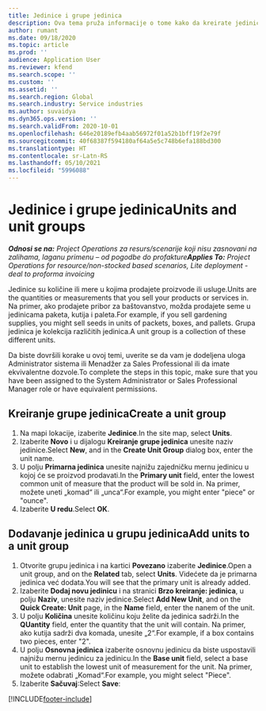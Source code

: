 ```yaml
---
title: Jedinice i grupe jedinica
description: Ova tema pruža informacije o tome kako da kreirate jedinice i grupe jedinica u usluzi Dynamics 365 Project Operations.
author: rumant
ms.date: 09/18/2020
ms.topic: article
ms.prod: ''
audience: Application User
ms.reviewer: kfend
ms.search.scope: ''
ms.custom: ''
ms.assetid: ''
ms.search.region: Global
ms.search.industry: Service industries
ms.author: suvaidya
ms.dyn365.ops.version: ''
ms.search.validFrom: 2020-10-01
ms.openlocfilehash: 646e20189efb4aab56972f01a52b1bff19f2e79f
ms.sourcegitcommit: 40f68387f594180af64a5e5c748b6efa188bd300
ms.translationtype: HT
ms.contentlocale: sr-Latn-RS
ms.lasthandoff: 05/10/2021
ms.locfileid: "5996088"
---
```

# <a name="units-and-unit-groups"></a><span data-ttu-id="8ce30-103">Jedinice i grupe jedinica</span><span class="sxs-lookup"><span data-stu-id="8ce30-103">Units and unit groups</span></span>

<span data-ttu-id="8ce30-104">_**Odnosi se na:** Project Operations za resurs/scenarije koji nisu zasnovani na zalihama, laganu primenu – od pogodbe do profakture_</span><span class="sxs-lookup"><span data-stu-id="8ce30-104">_**Applies To:** Project Operations for resource/non-stocked based scenarios, Lite deployment - deal to proforma invoicing_</span></span>

<span data-ttu-id="8ce30-105">Jedinice su količine ili mere u kojima prodajete proizvode ili usluge.</span><span class="sxs-lookup"><span data-stu-id="8ce30-105">Units are the quantities or measurements that you sell your products or services in.</span></span> <span data-ttu-id="8ce30-106">Na primer, ako prodajete pribor za baštovanstvo, možda prodajete seme u jedinicama paketa, kutija i paleta.</span><span class="sxs-lookup"><span data-stu-id="8ce30-106">For example, if you sell gardening supplies, you might sell seeds in units of packets, boxes, and pallets.</span></span> <span data-ttu-id="8ce30-107">Grupa jedinica je kolekcija različitih jedinica.</span><span class="sxs-lookup"><span data-stu-id="8ce30-107">A unit group is a collection of these different units.</span></span>

<span data-ttu-id="8ce30-108">Da biste dovršili korake u ovoj temi, uverite se da vam je dodeljena uloga Administrator sistema ili Menadžer za Sales Professional ili da imate ekvivalentne dozvole.</span><span class="sxs-lookup"><span data-stu-id="8ce30-108">To complete the steps in this topic, make sure that you have been assigned to the System Administrator or Sales Professional Manager role or have equivalent permissions.</span></span>

## <a name="create-a-unit-group"></a><span data-ttu-id="8ce30-109">Kreiranje grupe jedinica</span><span class="sxs-lookup"><span data-stu-id="8ce30-109">Create a unit group</span></span>

1. <span data-ttu-id="8ce30-110">Na mapi lokacije, izaberite **Jedinice**.</span><span class="sxs-lookup"><span data-stu-id="8ce30-110">In the site map, select **Units**.</span></span>
2. <span data-ttu-id="8ce30-111">Izaberite **Novo** i u dijalogu **Kreiranje grupe jedinica** unesite naziv jedinice.</span><span class="sxs-lookup"><span data-stu-id="8ce30-111">Select **New**, and in the **Create Unit Group** dialog box, enter the unit name.</span></span>
3. <span data-ttu-id="8ce30-112">U polju **Primarna jedinica** unesite najnižu zajedničku mernu jedinicu u kojoj će se proizvod prodavati.</span><span class="sxs-lookup"><span data-stu-id="8ce30-112">In the **Primary unit** field, enter the lowest common unit of measure that the product will be sold in.</span></span> <span data-ttu-id="8ce30-113">Na primer, možete uneti „komad“ ili „unca“.</span><span class="sxs-lookup"><span data-stu-id="8ce30-113">For example, you might enter "piece" or "ounce".</span></span>
4. <span data-ttu-id="8ce30-114">Izaberite **U redu**.</span><span class="sxs-lookup"><span data-stu-id="8ce30-114">Select **OK**.</span></span>

## <a name="add-units-to-a-unit-group"></a><span data-ttu-id="8ce30-115">Dodavanje jedinica u grupu jedinica</span><span class="sxs-lookup"><span data-stu-id="8ce30-115">Add units to a unit group</span></span>

1. <span data-ttu-id="8ce30-116">Otvorite grupu jedinica i na kartici **Povezano** izaberite **Jedinice**.</span><span class="sxs-lookup"><span data-stu-id="8ce30-116">Open a unit group, and on the **Related** tab, select **Units**.</span></span> <span data-ttu-id="8ce30-117">Videćete da je primarna jedinica već dodata.</span><span class="sxs-lookup"><span data-stu-id="8ce30-117">You will see that the primary unit is already added.</span></span>
2. <span data-ttu-id="8ce30-118">Izaberite **Dodaj novu jedinicu** i na stranici **Brzo kreiranje: jedinica**, u polju **Naziv**, unesite naziv jedinice.</span><span class="sxs-lookup"><span data-stu-id="8ce30-118">Select **Add New Unit**, and on the **Quick Create: Unit** page, in the **Name** field, enter the nanem of the unit.</span></span>
3. <span data-ttu-id="8ce30-119">U polju **Količina** unesite količinu koju želite da jedinica sadrži.</span><span class="sxs-lookup"><span data-stu-id="8ce30-119">In the **QUantity** field, enter the quantity that the unit will contain.</span></span> <span data-ttu-id="8ce30-120">Na primer, ako kutija sadrži dva komada, unesite „2“.</span><span class="sxs-lookup"><span data-stu-id="8ce30-120">For example, if a box contains two pieces, enter "2".</span></span> 
4. <span data-ttu-id="8ce30-121">U polju **Osnovna jedinica** izaberite osnovnu jedinicu da biste uspostavili najnižu mernu jedinicu za jedinicu.</span><span class="sxs-lookup"><span data-stu-id="8ce30-121">In the **Base unit** field, select a base unit to establish the lowest unit of measurement for the unit.</span></span> <span data-ttu-id="8ce30-122">Na primer, možete odabrati „Komad“.</span><span class="sxs-lookup"><span data-stu-id="8ce30-122">For example, you might select "Piece".</span></span>
5. <span data-ttu-id="8ce30-123">Izaberite **Sačuvaj**:</span><span class="sxs-lookup"><span data-stu-id="8ce30-123">Select **Save**:</span></span>


[!INCLUDE[footer-include](../includes/footer-banner.md)]